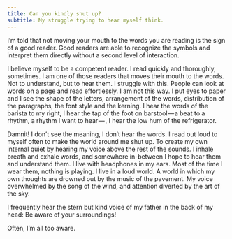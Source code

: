```yaml
---
title: Can you kindly shut up?
subtitle: My struggle trying to hear myself think.
---
```


I’m told that not moving your mouth to the words you are reading is the sign of a good reader. Good readers are able to recognize the symbols and interpret them directly without a second level of interaction.

I believe myself to be a competent reader. I read quickly and thoroughly, sometimes. I am one of those readers that moves their mouth to the words. Not to understand, but to hear them. I struggle with this. People can look at words on a page and read effortlessly. I am not this way. I put eyes to paper and I see the shape of the letters, arrangement of the words, distribution of the paragraphs, the font style and the kerning. I hear the words of the barista to my right, I hear the tap of the foot on barstool — a beat to a rhythm, a rhythm I want to hear — , I hear the low hum of the refrigerator.

Damnit! I don’t see the meaning, I don’t hear the words. I read out loud to myself often to make the world around me shut up. To create my own internal quiet by hearing my voice above the rest of the sounds. I inhale breath and exhale words, and somewhere in-between I hope to hear them and understand them.
I live with headphones in my ears. Most of the time I wear them, nothing is playing. I live in a loud world. A world in which my own thoughts are drowned out by the music of the pavement. My voice overwhelmed by the song of the wind, and attention diverted by the art of the sky.

I frequently hear the stern but kind voice of my father in the back of my head: Be aware of your surroundings!

Often, I’m all too aware.
